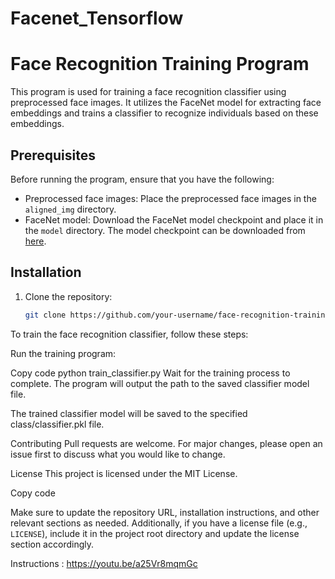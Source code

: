 # Facenet_Tensorflow
# Face Recognition Training Program

This program is used for training a face recognition classifier using preprocessed face images. It utilizes the FaceNet model for extracting face embeddings and trains a classifier to recognize individuals based on these embeddings.

## Prerequisites

Before running the program, ensure that you have the following:

- Preprocessed face images: Place the preprocessed face images in the `aligned_img` directory.
- FaceNet model: Download the FaceNet model checkpoint and place it in the `model` directory. The model checkpoint can be downloaded from [here](https://drive.google.com/file/d/1EXPBSXwTaqrSC0OhUdXNmKSh9qJUQ55-).

## Installation

1. Clone the repository:

   ```bash
   git clone https://github.com/your-username/face-recognition-training.git

To train the face recognition classifier, follow these steps:

Run the training program:


Copy code
python train_classifier.py
Wait for the training process to complete. The program will output the path to the saved classifier model file.

The trained classifier model will be saved to the specified class/classifier.pkl file.

Contributing
Pull requests are welcome. For major changes, please open an issue first to discuss what you would like to change.

License
This project is licensed under the MIT License.


Copy code

Make sure to update the repository URL, installation instructions, and other relevant sections as needed. Additionally, if you have a license file (e.g., `LICENSE`), include it in the project root directory and update the license section accordingly.






Instructions : https://youtu.be/a25Vr8mqmGc

